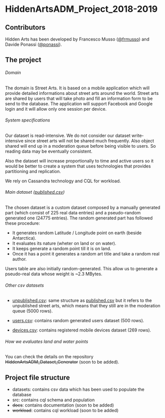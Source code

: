 # HiddenArtsADM_Project_2018-2019
## Contributors
Hidden Arts has been developed by Francesco Musso ([@frmusso](https://github.com/frmusso)) and Davide Ponassi ([@ponassi](https://github.com/ponassi)).

## The project
###### Domain
The domain is Street Arts. It is based on a mobile application which will provide detailed informations about street arts around the world. Street arts are shared by users that will take photo and fill an information form to be send to the database. The application will support Facebook and Google login and it will allow only one session per device.

###### System specifications
Our dataset is read-intensive. We do not consider our dataset write-intensive since street arts will not be shared much frequently. Also object shared will end up in a moderation queue before being visible to users. So reading data may be eventually consistent.

Also the dataset will increase proportionally to time and active users so it would be better to create a system that uses technologies that provides partitioning and replication.

We rely on Cassandra technology and CQL for workload.

###### Main dataset ([published.csv](/datasets/published.csv))
The chosen dataset is a custom dataset composed by a manually generated part (which consist of 225 real data entries) and a pseudo-random generated one (24775 entries). The random generated part has followed these procedure:

- It generates random Latitude / Longitude point on earth (beside Antarctica).
- It evaluates its nature (wheter on land or on water).
- It keeps generate a random point till it is on land.
- Once it has a point it generates a random art title and take a random real author.

Users table are also initially random-generated.
This allow us to generate a pseudo-real data whose weight is ~2.3 MBytes.

###### Other csv datasets

- [unpublished.csv](/datasets/unpublished.csv): same structure as [published.csv](/datasets/published.csv) but it refers to the unpublished street arts, which means that they still are in the moderation queue (5000 rows).

- [users.csv](/datasets/users.csv): contains random generated users dataset (500 rows).

- [devices.csv](/datasets/devices.csv): contains registered mobile devices dataset (269 rows).

###### How we evaluates land and water points
You can check the details on the repository ~~HiddenArtsADM_Dataset_Generator~~ (soon to be added).

## Project file structure
- datasets: contains csv data which has been used to populate the database
- src: contains cql schema and population
- ~~docs~~: contains documentation (soon to be added)
- ~~workload~~: contains cql workload (soon to be added)
